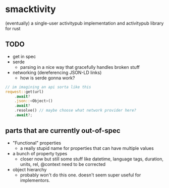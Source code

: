 # smacktivity

(eventually) a single-user activitypub implementation and activitypub library
for rust


## TODO

- get in spec
- serde
    - parsing in a nice way that gracefully handles broken stuff
- networking (dereferencing JSON-LD links)
    - how is serde gonna work?

```rust
// im imagining an api sorta like this
reqwest::get(url)
    .await?
    .json::<Object>()
    .await?
    .resolve() // maybe choose what network provider here?
    .await?;
```


## parts that are currently out-of-spec

- "Functional" properties
    - a really stupid name for properties that can have multiple values
- a bunch of property types
    - closer now but still some stuff like datetime, language tags, duration,
      units, rel, @context need to be corrected
- object hierarchy
    - probably won't do this one. doesn't seem super useful for implementors.
